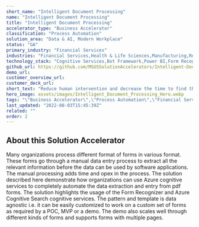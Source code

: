 ```yaml
---
short_name: "Intelligent Document Processing"
name: "Intelligent Document Processing"
title: "Intelligent Document Processing"
accelerator_type: "Business Accelerator"
classification: "Process Automation"
solution_area: "Data & AI, Modern Workplace"
status: "GA"
primary_industry: "Financial Services"
industries: "Financial Services,Health & Life Sciences,Manufacturing,Retail & Consumer Goods,"
technology_stack: "Cognitive Services,Bot Framework,Power BI,Form Recognizer,Cosmos DB,Luis"
github_url: https://github.com/MSUSSolutionAccelerators/Intelligent-Document-Processing-Solution-Accelerator
demo_url: 
customer_overview_url: 
customer_deck_url: 
short_text: "Reduce human intervention and decrease the time to find the key Data points in 100+page documents/contracts."
hero_image: assets/images/Intelligent_Document_Processing_Hero.webp
tags: "\"Business Accelerator\",\"Process Automation\",\"Financial Services\",\"Financial Services\",\"Health & Life Sciences\",\"Manufacturing\",\"Retail & Consumer Goods\",\"\",\"Cognitive Services\",\"Bot Framework\",\"Power BI\",\"Form Recognizer\",\"Cosmos DB\",\"Luis\",\"Data & AI, Modern Workplace\",\"GA\""
last_updated: "2022-08-03T15:45:39Z"
related: ""
order: 2
---
```

## About this Solution Accelerator

Many organizations process different format of forms in various format. These forms go through a manual data entry process to extract all the relevant information before the data can be used by software applications. The manual processing adds time and opex in the process. The solution described here demonstrate how organizations can use Azure cognitive services to completely automate the data extraction and entry from pdf forms. The solution highlights the usage of the Form Recognizer and Azure Cognitive Search cognitive services. The pattern and template is data agnostic i.e. it can be easily customized to work on a custom set of forms as required by a POC, MVP or a demo. The demo also scales well through different kinds of forms and supports forms with multiple pages.